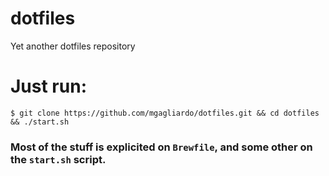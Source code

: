 # dotfiles
Yet another dotfiles repository

# Just run:
```
$ git clone https://github.com/mgagliardo/dotfiles.git && cd dotfiles && ./start.sh
```

### Most of the stuff is explicited on `Brewfile`, and some other on the `start.sh` script.
